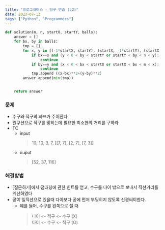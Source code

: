 ```yaml
---
title: "프로그래머스 - 당구 연습 (L2)"
date: 2023-07-12
tags: ["Python", "Programmers"]
---
```


```python
def solution(m, n, startX, startY, balls):
    answer = []
    for bx, by in balls:
        tmp = []
        for x, y in [(-1*startX, startY), (startX, -1*startY), (startX, 2*n-startY), (2*m-startX, startY)]:
            if bx==x and (y < 0 < by < startY or startY < by < n < y):
                continue
            if by==y and (x < 0 < bx < startX or startX < bx < m < x):
                continue
            tmp.append ((x-bx)**2+(y-by)**2)
        answer.append(min(tmp))


    return answer
```

### 문제

- 수구와 적구의 좌표가 주어진다
- 원쿠션으로 적구를 맞히는데 필요한 최소한의 거리를 구하라
- TC
  - input
    > 10, 10, 3, 7, [[7, 7], [2, 7], [7, 3]]
  - ouput
    > [52, 37, 116]

### 해결방법

- [질문하기]에서 점대칭에 관한 힌트를 얻고, 수구를 다이 밖으로 보내서 직선거리를 계산하였다
- 공이 일직선으로 있을때 다이보다 공에 먼저 부딪히지 않도록 신경써야한다.
  - 예를 들어, 수구를 왼쪽으로 칠 때
    > 다이 <- 적구 <- 수구 (X)  
    > 다이 <- 수구 <- 적구 (O)
